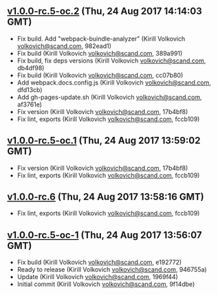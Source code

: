 ## [v1.0.0-rc.5-oc.2](https://github.com/OpusCapita/react-select/compare/v1.0.0-rc.5-oc-1...v1.0.0-rc.5-oc.2) (Thu, 24 Aug 2017 14:14:03 GMT)
 - Fix build. Add "webpack-buindle-analyzer" (Kirill Volkovich <volkovich@scand.com>, 982ead1)
 - Fix build (Kirill Volkovich <volkovich@scand.com>, 389a991)
 - Fix build, fix deps versions (Kirill Volkovich <volkovich@scand.com>, db4df98)
 - Fix build (Kirill Volkovich <volkovich@scand.com>, cc07b80)
 - Add webpack.docs.config.js (Kirill Volkovich <volkovich@scand.com>, dfd13cb)
 - Add gh-pages-update.sh (Kirill Volkovich <volkovich@scand.com>, af3761e)
 - Fix version (Kirill Volkovich <volkovich@scand.com>, 17b4bf8)
 - Fix lint, exports (Kirill Volkovich <volkovich@scand.com>, fccb109)

## [v1.0.0-rc.5-oc.1](https://github.com/OpusCapita/react-select/compare/v1.0.0-rc.5-oc-1...v1.0.0-rc.5-oc.1) (Thu, 24 Aug 2017 13:59:02 GMT)
 - Fix version (Kirill Volkovich <volkovich@scand.com>, 17b4bf8)
 - Fix lint, exports (Kirill Volkovich <volkovich@scand.com>, fccb109)

## [v1.0.0-rc.6](https://github.com/OpusCapita/react-select/compare/v1.0.0-rc.5-oc-1...v1.0.0-rc.6) (Thu, 24 Aug 2017 13:58:16 GMT)
 - Fix lint, exports (Kirill Volkovich <volkovich@scand.com>, fccb109)

## [v1.0.0-rc.5-oc-1](https://github.com/OpusCapita/react-select/compare/null...v1.0.0-rc.5-oc-1) (Thu, 24 Aug 2017 13:56:07 GMT)
 - Fix build (Kirill Volkovich <volkovich@scand.com>, e192772)
 - Ready to release (Kirill Volkovich <volkovich@scand.com>, 946755a)
 - Update (Kirill Volkovich <volkovich@scand.com>, 1969f44)
 - Initial commit (Kirill Volkovich <volkovich@scand.com>, 9f14dbe)

